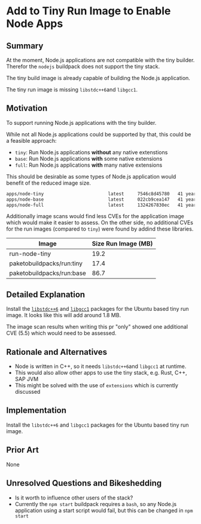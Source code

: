 # Add to Tiny Run Image to Enable Node Apps

## Summary

At the moment, Node.js applications are not compatible with the tiny builder. Therefor the `nodejs` buildpack does not support the tiny stack.

The tiny build image is already capable of building the Node.js application.

The tiny run image is missing `libstdc++6`and `libgcc1`.

## Motivation

To support running Node.js applications with the tiny builder.

While not all Node.js applications could be supported by that, this could be a feasible approach:

- `tiny`: Run Node.js applications **without** any native extenstions
- `base`: Run Node.js applications **with** some native extensions
- `full`: Run Node.js applications **with** many native extensions

This should be desirable as some types of Node.js application would benefit of the reduced image size.

```bash
apps/node-tiny                        latest     7546c8d45780   41 years ago   130MB
apps/node-base                        latest     022cb9cea147   41 years ago   202MB
apps/node-full                        latest     1324267830ec   41 years ago   803MB
```

Additionally image scans would find less CVEs for the application image which would make it easier to assess. On the other side, no additional CVEs for the run images (compared to `tiny`) were found by addind these libraries.

| Image | Size Run Image (MB) |
| --- | --- |
| run-node-tiny | 19.2 |
| paketobuildpacks/run:tiny | 17.4 |
| paketobuildpacks/run:base | 86.7 |

## Detailed Explanation

Install the [`libstdc++6`](https://packages.ubuntu.com/bionic/libstdc++6) and [`libgcc1`](https://packages.ubuntu.com/bionic/libgcc1) packages for the Ubuntu based tiny run image. It looks like this will add around 1.8 MB.

The image scan results when writing this pr "only" showed one additional CVE (5.5) which would need to be assessed.

## Rationale and Alternatives

- Node is written in C++, so it needs `libstdc++6`and `libgcc1` at runtime.
- This would also allow other apps to use the tiny stack, e.g. Rust, C++, SAP JVM
- This might be solved with the use of `extensions` which is currently discussed

## Implementation

Install the `libstdc++6` and `libgcc1` packages for the Ubuntu based tiny run image.

## Prior Art

None

## Unresolved Questions and Bikeshedding

- Is it worth to influence other users of the stack?
- Currently the `npm start` buildpack requires a `bash`, so any Node.js application using a start script would fail, but this can be changed in `npm start`
